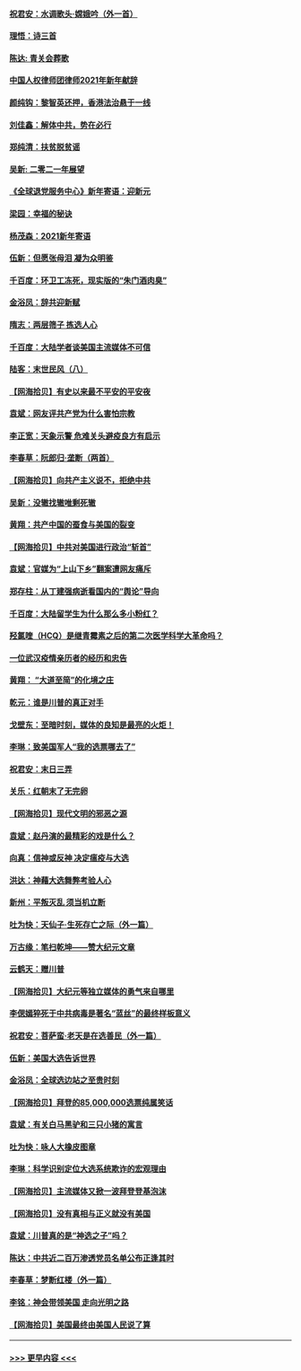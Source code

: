 #### [祝君安：水调歌头·嫦娥吟（外一首）](../pages/nsc993/n12663345.md?t=01031351) 
#### [理悟：诗三首](../pages/nsc993/n12663334.md?t=01031351) 
#### [陈达: 青关会葬歌](../pages/nsc993/n12663305.md?t=01031351) 
#### [中国人权律师团律师2021年新年献辞](../pages/nsc993/n12661792.md?t=01031351) 
#### [颜纯钩：黎智英还押，香港法治悬于一线](../pages/nsc993/n12661371.md?t=01031351) 
#### [刘佳鑫：解体中共，势在必行](../pages/nsc993/n12661335.md?t=01031351) 
#### [郑纯清：扶贫脱贫谣](../pages/nsc993/n12658729.md?t=01031351) 
#### [吴新: 二零二一年展望](../pages/nsc993/n12658664.md?t=01031351) 
#### [《全球退党服务中心》新年寄语：迎新元](../pages/nsc993/n12658408.md?t=01031351) 
#### [梁园：幸福的秘诀](../pages/nsc993/n12658061.md?t=01031351) 
#### [杨茂森：2021新年寄语](../pages/nsc993/n12658128.md?t=01031351) 
#### [伍新：但愿张母泪 凝为众明鉴](../pages/nsc993/n12656861.md?t=01031351) 
#### [千百度：环卫工冻死，现实版的“朱门酒肉臭”](../pages/nsc993/n12655588.md?t=01031351) 
#### [金浴凤：辞共迎新赋](../pages/nsc993/n12653369.md?t=01031351) 
#### [隋志：两层筛子 拣选人心](../pages/nsc993/n12653341.md?t=01031351) 
#### [千百度：大陆学者谈美国主流媒体不可信](../pages/nsc993/n12651269.md?t=01031351) 
#### [陆客：末世民风（八）](../pages/nsc993/n12648233.md?t=01031351) 
#### [【网海拾贝】有史以来最不平安的平安夜](../pages/nsc993/n12647164.md?t=01031351) 
#### [袁斌：网友评共产党为什么害怕宗教](../pages/nsc993/n12647003.md?t=01031351) 
#### [李正宽：天象示警 危难关头避疫良方有启示](../pages/nsc993/n12646262.md?t=01031351) 
#### [李春草：阮郎归‧垄断（两首）](../pages/nsc993/n12646302.md?t=01031351) 
#### [【网海拾贝】向共产主义说不，拒绝中共](../pages/nsc993/n12645941.md?t=01031351) 
#### [吴新：没辙找辙唯剩死辙](../pages/nsc993/n12643919.md?t=01031351) 
#### [黄翔：共产中国的蚕食与美国的裂变](../pages/nsc993/n12643727.md?t=01031351) 
#### [【网海拾贝】中共对美国进行政治“斩首”](../pages/nsc993/n12642290.md?t=01031351) 
#### [袁斌：官媒为“上山下乡”翻案遭网友痛斥](../pages/nsc993/n12642071.md?t=01031351) 
#### [郑存柱：从丁建强病逝看国内的“舆论”导向](../pages/nsc993/n12640944.md?t=01031351) 
#### [千百度：大陆留学生为什么那么多小粉红？](../pages/nsc993/n12639306.md?t=01031351) 
#### [羟氯喹（HCQ）是继青霉素之后的第二次医学科学大革命吗？](../pages/nsc993/n12638564.md?t=01031351) 
#### [一位武汉疫情亲历者的经历和忠告](../pages/nsc993/n12639029.md?t=01031351) 
#### [黄翔： “大道至简”的化境之庄](../pages/nsc993/n12637541.md?t=01031351) 
#### [乾元：谁是川普的真正对手](../pages/nsc993/n12637090.md?t=01031351) 
#### [戈壁东：至暗时刻，媒体的良知是最亮的火炬！](../pages/nsc993/n12637042.md?t=01031351) 
#### [李琳：致美国军人“我的选票哪去了”](../pages/nsc993/n12635351.md?t=01031351) 
#### [祝君安：末日三弄](../pages/nsc993/n12635324.md?t=01031351) 
#### [关乐：红朝末了无完卵](../pages/nsc993/n12635315.md?t=01031351) 
#### [【网海拾贝】现代文明的邪恶之源](../pages/nsc993/n12634425.md?t=01031351) 
#### [袁斌：赵丹演的最精彩的戏是什么？](../pages/nsc993/n12633316.md?t=01031351) 
#### [向真：信神或反神 决定瘟疫与大选](../pages/nsc993/n12632710.md?t=01031351) 
#### [洪达：神藉大选舞弊考验人心](../pages/nsc993/n12631962.md?t=01031351) 
#### [新州：平叛灭乱  须当机立断](../pages/nsc993/n12631946.md?t=01031351) 
#### [吐为快：天仙子‧生死存亡之际（外一篇）](../pages/nsc993/n12631927.md?t=01031351) 
#### [万古缘：笔扫乾坤——赞大纪元文章](../pages/nsc993/n12631922.md?t=01031351) 
#### [云鹤天：赠川普](../pages/nsc993/n12631823.md?t=01031351) 
#### [【网海拾贝】大纪元等独立媒体的勇气来自哪里](../pages/nsc993/n12629961.md?t=01031351) 
#### [李偲嫣猝死于中共病毒是著名“蓝丝”的最终样板意义](../pages/nsc993/n12628812.md?t=01031351) 
#### [祝君安：菩萨蛮·老天是在选善民（外一篇）](../pages/nsc993/n12628793.md?t=01031351) 
#### [伍新：美国大选告诉世界](../pages/nsc993/n12628768.md?t=01031351) 
#### [金浴凤：全球选边站之至贵时刻](../pages/nsc993/n12627318.md?t=01031351) 
#### [【网海拾贝】拜登的85,000,000选票纯属笑话](../pages/nsc993/n12626569.md?t=01031351) 
#### [袁斌：有关白马黑驴和三只小猪的寓言](../pages/nsc993/n12626198.md?t=01031351) 
#### [吐为快：咏人大橡皮图章](../pages/nsc993/n12624470.md?t=01031351) 
#### [李琳：科学识别定位大选系统欺诈的宏观理由](../pages/nsc993/n12624340.md?t=01031351) 
#### [【网海拾贝】主流媒体又掀一波拜登登基泡沫](../pages/nsc993/n12624000.md?t=01031351) 
#### [【网海拾贝】没有真相与正义就没有美国](../pages/nsc993/n12621885.md?t=01031351) 
#### [袁斌：川普真的是“神选之子”吗？](../pages/nsc993/n12621749.md?t=01031351) 
#### [陈达：中共近二百万渗透党员名单公布正逢其时](../pages/nsc993/n12620870.md?t=01031351) 
#### [李春草：梦断红楼（外一篇）](../pages/nsc993/n12619122.md?t=01031351) 
#### [李铭：神会带领美国 走向光明之路](../pages/nsc993/n12618584.md?t=01031351) 
#### [【网海拾贝】美国最终由美国人民说了算](../pages/nsc993/n12617255.md?t=01031351) 

----
#### [ >>> 更早内容 <<< ](../indexes/nsc993-earlier.md)
